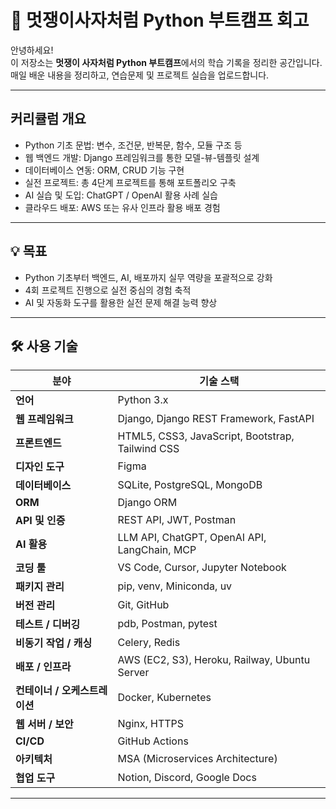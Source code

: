 # 🦁 멋쟁이사자처럼 Python 부트캠프 회고

안녕하세요!  
이 저장소는 **멋쟁이 사자처럼 Python 부트캠프**에서의 학습 기록을 정리한 공간입니다.  
매일 배운 내용을 정리하고, 연습문제 및 프로젝트 실습을 업로드합니다. 

---

##  커리큘럼 개요

- Python 기초 문법: 변수, 조건문, 반복문, 함수, 모듈 구조 등
- 웹 백엔드 개발: Django 프레임워크를 통한 모델-뷰-템플릿 설계
- 데이터베이스 연동: ORM, CRUD 기능 구현
- 실전 프로젝트: 총 4단계 프로젝트를 통해 포트폴리오 구축
- AI 실습 및 도입: ChatGPT / OpenAI 활용 사례 실습
- 클라우드 배포: AWS 또는 유사 인프라 활용 배포 경험

---

## 💡 목표

- Python 기초부터 백엔드, AI, 배포까지 실무 역량을 포괄적으로 강화
- 4회 프로젝트 진행으로 실전 중심의 경험 축적
- AI 및 자동화 도구를 활용한 실전 문제 해결 능력 향상

---

## 🛠 사용 기술

| 분야 | 기술 스택 |
|------|-----------|
| **언어** | Python 3.x |
| **웹 프레임워크** | Django, Django REST Framework, FastAPI |
| **프론트엔드** | HTML5, CSS3, JavaScript, Bootstrap, Tailwind CSS |
| **디자인 도구** | Figma |
| **데이터베이스** | SQLite, PostgreSQL, MongoDB |
| **ORM** | Django ORM |
| **API 및 인증** | REST API, JWT, Postman |
| **AI 활용** | LLM API, ChatGPT, OpenAI API, LangChain, MCP |
| **코딩 툴** | VS Code, Cursor, Jupyter Notebook |
| **패키지 관리** | pip, venv, Miniconda, uv |
| **버전 관리** | Git, GitHub |
| **테스트 / 디버깅** | pdb, Postman, pytest |
| **비동기 작업 / 캐싱** | Celery, Redis |
| **배포 / 인프라** | AWS (EC2, S3), Heroku, Railway, Ubuntu Server |
| **컨테이너 / 오케스트레이션** | Docker, Kubernetes |
| **웹 서버 / 보안** | Nginx, HTTPS |
| **CI/CD** | GitHub Actions |
| **아키텍처** | MSA (Microservices Architecture) |
| **협업 도구** | Notion, Discord, Google Docs |
---
